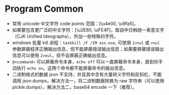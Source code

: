 # Program Common

+ 常用 unicode 中文字符 code points 范围：[\u4e00, \u9fa5]。
+ 如果要包含更广泛的中文字符：[\u2E80, \uFE4F]，取自中日韩统一表意文字（CJK Unified Ideographs），外加一些特殊的字符。
+ windows 批量 kill 进程：`taskkill /F /IM xxx.exe`, 可使用 `1>nul` 或 `>nul` 参数屏蔽程序正确输出信息，但不能屏蔽错误输出信息；如果要屏蔽错误输出信息可以使用 `2>nul`，但不会屏蔽正确输出信息。
+ `@<command>` 可以屏蔽命令本身，`echo off` 可以一直屏蔽命令本身，直到你手动执行 `echo on`。这两个命令都不能屏蔽命令的输出信息。
+ 二进制格式的数据 json 不支持，并且其中含有大量转义字符和反斜杠，不能调用 json.dumps，解决方法一，将二进制数据转换为 raw 字符串（可以使用 pickle.dumps），解决方法二，base64 encode 一下（推荐）。